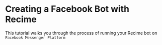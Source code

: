# Creating a Facebook Bot with Recime

This tutorial walks you through the process of running your Recime bot on `Facebook Messenger Platform`


